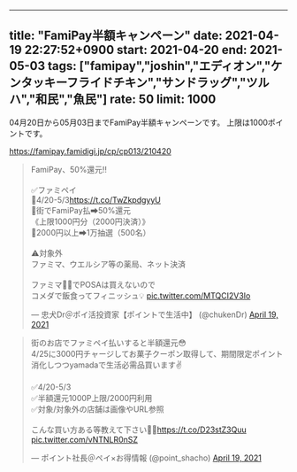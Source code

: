 ----
title: "FamiPay半額キャンペーン"
date: 2021-04-19 22:27:52+0900
start: 2021-04-20
end: 2021-05-03
tags: ["famipay","joshin","エディオン","ケンタッキーフライドチキン","サンドラッグ","ツルハ","和民","魚民"]
rate: 50
limit: 1000
---

04月20日から05月03日までFamiPay半額キャンペーンです。
上限は1000ポイントです。

https://famipay.famidigi.jp/cp/cp013/210420

<blockquote class="twitter-tweet"><p lang="ja" dir="ltr">FamiPay、50%還元‼️<br><br>✅ファミペイ<br>🔻4/20-5/3<a href="https://t.co/TwZkpdgyyU">https://t.co/TwZkpdgyyU</a><br>🔹街でFamiPay払➡︎50%還元<br>《上限1000円分（2000円決済）》<br>🔹2000円以上➡︎1万抽選（500名）<br><br>⚠️対象外<br>ファミマ、ウエルシア等の薬局、ネット決済<br><br>ファミマ🙅‍♂️でPOSAは買えないので<br>コメダで飯食ってフィニッシュ💡 <a href="https://t.co/MTQCI2V3Io">pic.twitter.com/MTQCI2V3Io</a></p>&mdash; 忠犬Dr＠ポイ活投資家【ポイントで生活中】 (@chukenDr) <a href="https://twitter.com/chukenDr/status/1383992027742838795?ref_src=twsrc%5Etfw">April 19, 2021</a></blockquote> <script async src="https://platform.twitter.com/widgets.js" charset="utf-8"></script>
<blockquote class="twitter-tweet"><p lang="ja" dir="ltr">街のお店でファミペイ払いすると半額還元😳<br>4/25に3000円チャージしてお菓子クーポン取得して、期間限定ポイント消化しつつyamadaで生活必需品買います✌️<br><br>✅4/20-5/3<br>✅半額還元1000P上限/2000円利用<br>✅対象/対象外の店舗は画像やURL参照<br><br>こんな買い方ある等教えて下さい🙇‍♂️<a href="https://t.co/D23stZ3Quu">https://t.co/D23stZ3Quu</a> <a href="https://t.co/vNTNLR0nSZ">pic.twitter.com/vNTNLR0nSZ</a></p>&mdash; ポイント社長＠ペイ×お得情報 (@point_shacho) <a href="https://twitter.com/point_shacho/status/1384050278299684865?ref_src=twsrc%5Etfw">April 19, 2021</a></blockquote> <script async src="https://platform.twitter.com/widgets.js" charset="utf-8"></script>


